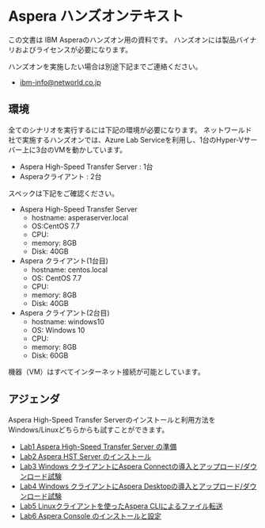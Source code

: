 # Aspera ハンズオンテキスト
この文書は IBM Asperaのハンズオン用の資料です。
ハンズオンには製品バイナリおよびライセンスが必要になります。

ハンズオンを実施したい場合は別途下記までご連絡ください。
- ibm-info@networld.co.jp  

## 環境  
全てのシナリオを実行するには下記の環境が必要になります。
ネットワールド社で実施するハンズオンでは、Azure Lab Serviceを利用し、1台のHyper-Vサーバー上に3台のVMを動かしています。  

- Aspera High-Speed Transfer Server  : 1台  
- Asperaクライアント  : 2台 

スペックは下記をご確認ください。

- Aspera High-Speed Transfer Server
  - hostname: asperaserver.local
  - OS:CentOS 7.7
  - CPU:
  - memory: 8GB
  - Disk: 40GB
- Aspera クライアント(1台目) 
  - hostname: centos.local
  - OS: CentOS 7.7
  - CPU:
  - memory: 8GB
  - Disk: 40GB
- Aspera クライアント(2台目) 
  - hostname: windows10
  - OS: Windows 10 
  - CPU:
  - memory: 8GB
  - Disk: 60GB

機器（VM）はすべてインターネット接続が可能としています。  

## アジェンダ
Aspera High-Speed Transfer Serverのインストールと利用方法をWindows/Linuxどちらからも試すことができます。

- [Lab1 Aspera High-Speed Transfer Server の準備](https://github.com/keisz/aspera_handson/blob/master/Lab1.md)
- [Lab2 Aspera HST Server のインストール](https://github.com/keisz/aspera_handson/blob/master/Lab2.md)
- [Lab3 Windows クライアントにAspera Connectの導入とアップロード/ダウンロード試験](https://github.com/keisz/aspera_handson/blob/master/Lab3.md)
- [Lab4 Windows クライアントにAspera Desktopの導入とアップロード/ダウンロード試験](https://github.com/keisz/aspera_handson/blob/master/Lab4.md)
- [Lab5 Linuxクライアントを使ったAspera CLIによるファイル転送](https://github.com/keisz/aspera_handson/blob/master/Lab5.md)
- [Lab6 Aspera Console のインストールと設定](https://github.com/keisz/aspera_handson/blob/master/Lab6.md)


